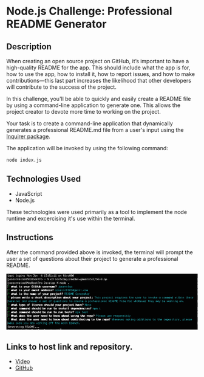 # Node.js Challenge: Professional README Generator

## Description

When creating an open source project on GitHub, it’s important to have a high-quality README for the app. This should include what the app is for, how to use the app, how to install it, how to report issues, and how to make contributions&mdash;this last part increases the likelihood that other developers will contribute to the success of the project. 

In this challenge, you'll be able to quickly and easily create a README file by using a command-line application to generate one. This allows the project creator to devote more time to working on the project.

Your task is to create a command-line application that dynamically generates a professional README.md file from a user's input using the [Inquirer package](https://www.npmjs.com/package/inquirer). 

The application will be invoked by using the following command:

```bash
node index.js
```

## Technologies Used   
* JavaScript
* Node.js

These technologies were used primarily as a tool to implement the node runtime and excercising it's use within the terminal. 

## Instructions
After the command provided above is invoked, the terminal will prompt the user a set of questions about their project to generate a professional README. 

![alt text](image.png)

## Links to host link and repository. 
* [Video](www.google.com/drive/jao)
* [GitHub](www.jaornelas.github.com)
